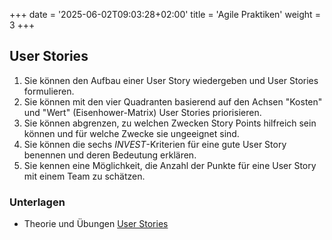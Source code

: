 +++
date = '2025-06-02T09:03:28+02:00'
title = 'Agile Praktiken'
weight = 3
+++

## User Stories

1. Sie können den Aufbau einer User Story wiedergeben und User Stories formulieren.
1. Sie können mit den vier Quadranten basierend auf den Achsen "Kosten" und "Wert" (Eisenhower-Matrix) User Stories priorisieren.
1. Sie können abgrenzen, zu welchen Zwecken Story Points hilfreich sein können und für welche Zwecke sie ungeeignet sind.
1. Sie können die sechs _INVEST_-Kriterien für eine gute User Story benennen und deren Bedeutung erklären.
1. Sie kennen eine Möglichkeit, die Anzahl der Punkte für eine User Story mit einem Team zu schätzen.

### Unterlagen

- Theorie und Übungen [User Stories](/uebungen/user-stories.md)